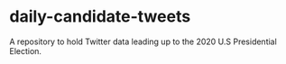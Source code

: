 # daily-candidate-tweets
A repository to hold Twitter data leading up to the 2020 U.S Presidential Election.
